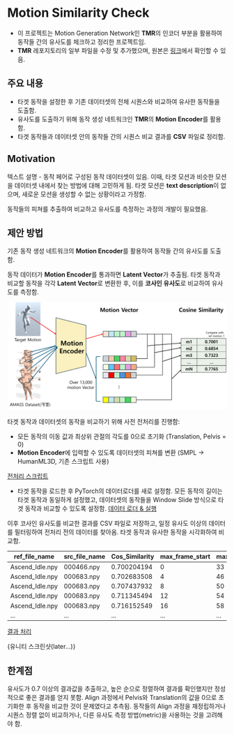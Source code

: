 # Motion Similarity Check

- 이 프로젝트는 Motion Generation Network인 **TMR**의 인코더 부분을 활용하여 동작들 간의 유사도를 체크하고 정리한 프로젝트임.
- **TMR** 레포지토리의 일부 파일을 수정 및 추가했으며, 원본은 [링크]({https://github.com/Mathux/TMR})에서 확인할 수 있음.

## 주요 내용

- 타겟 동작을 설정한 후 기존 데이터셋의 전체 시퀀스와 비교하여 유사한 동작들을 도출함.
- 유사도를 도출하기 위해 동작 생성 네트워크인 **TMR**의 **Motion Encoder**를 활용함.
- 타겟 동작들과 데이터셋 안의 동작들 간의 시퀀스 비교 결과를 **CSV** 파일로 정리함.

## Motivation

텍스트 설명 - 동작 페어로 구성된 동작 데이터셋이 있음. 이때, 타겟 모션과 비슷한 모션을 데이터셋 내에서 찾는 방법에 대해 고민하게 됨. 타겟 모션은 **text description**이 없으며, 새로운 모션을 생성할 수 없는 상황이라고 가정함.

동작들의 피쳐를 추출하여 비교하고 유사도를 측정하는 과정의 개발이 필요했음.

## 제안 방법

기존 동작 생성 네트워크의 **Motion Encoder**를 활용하여 동작들 간의 유사도를 도출함.

동작 데이터가 **Motion Encoder**를 통과하면 **Latent Vector**가 추출됨. 타겟 동작과 비교할 동작을 각각 **Latent Vector**로 변환한 후, 이를 **코사인 유사도**로 비교하여 유사도를 측정함.

![method.png](assets/method.png)

타겟 동작과 데이터셋의 동작을 비교하기 위해 사전 전처리를 진행함:

- 모든 동작의 이동 값과 최상위 관절의 각도를 0으로 초기화 (Translation, Pelvis = 0)
- **Motion Encoder**에 입력할 수 있도록 데이터셋의 피쳐를 변환 (SMPL → HumanML3D, 기존 스크립트 사용)



[전처리 스크립트](https://github.com/JuicyJeong/TMR_jw/blob/master/datasets/preprop/identify_pelpos_amass.ipynb)

* 타겟 동작을 로드한 후 PyTorch의 데이터로더를 새로 설정함. 모든 동작의 길이는 타겟 동작과 동일하게 설정했고, 데이터셋의 동작들을 Window Slide 방식으로 타겟 동작과 비교할 수 있도록 설정함.
[데이터 로더 & 실행](https://github.com/JuicyJeong/TMR_jw/blob/master/jw_compare_sim_ver2.py)

이후 코사인 유사도를 비교한 결과를 CSV 파일로 저장하고, 일정 유사도 이상의 데이터를 필터링하여 전처리 전의 데이터를 찾아옴. 타겟 동작과 유사한 동작을 시각화하여 비교함.

| ref_file_name    | src_file_name   | Cos_Similarity | max_frame_start | max_frame_end |
|------------------|-----------------|----------------|-----------------|---------------|
| Ascend_Idle.npy  | 000466.npy       | 0.700204194    | 0               | 33            |
| Ascend_Idle.npy  | 000683.npy       | 0.702683508    | 4               | 46            |
| Ascend_Idle.npy  | 000683.npy       | 0.707437932    | 8               | 50            |
| Ascend_Idle.npy  | 000683.npy       | 0.711345494    | 12              | 54            |
| Ascend_Idle.npy  | 000683.npy       | 0.716152549    | 16              | 58            |
| ...              | ...              | ...            | ...             | ...           |


[결과 처리](https://github.com/JuicyJeong/TMR_jw/blob/master/datasets/preprop/sim_result.ipynb)

{유니티 스크린샷(later...)}


## 한계점
유사도가 0.7 이상의 결과값을 추출하고, 높은 순으로 정렬하여 결과를 확인했지만 정성적으로 좋은 결과를 얻지 못함.
Align 과정에서 Pelvis와 Translation의 값을 0으로 초기화한 후 동작을 비교한 것이 문제였다고 추측됨.
동작들의 Align 과정을 재정립하거나 시퀀스 정렬 없이 비교하거나, 다른 유사도 측정 방법(metric)을 사용하는 것을 고려해야 함.
